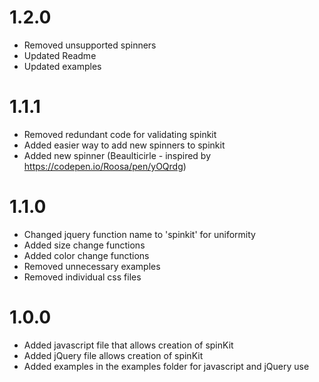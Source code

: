 # 1.2.0

* Removed unsupported spinners
* Updated Readme
* Updated examples

# 1.1.1

* Removed redundant code for validating spinkit
* Added easier way to add new spinners to spinkit
* Added new spinner (Beaulticirle - inspired by https://codepen.io/Roosa/pen/yOQrdg)

# 1.1.0

* Changed jquery function name to 'spinkit' for uniformity
* Added size change functions
* Added color change functions
* Removed unnecessary examples
* Removed individual css files

# 1.0.0

* Added javascript file that allows creation of spinKit
* Added jQuery file allows creation of spinKit
* Added examples in the examples folder for javascript and jQuery use